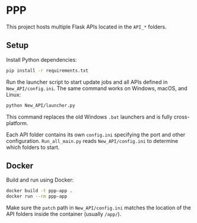 # PPP

This project hosts multiple Flask APIs located in the `API_*` folders.

## Setup

Install Python dependencies:

```bash
pip install -r requirements.txt
```

Run the launcher script to start update jobs and all APIs defined in `New_API/config.ini`.
The same command works on Windows, macOS, and Linux:

```bash
python New_API/launcher.py
```
This command replaces the old Windows `.bat` launchers and is fully cross-platform.

Each API folder contains its own `config.ini` specifying the port and other configuration. `Run_all_main.py` reads `New_API/config.ini` to determine which folders to start.

## Docker

Build and run using Docker:

```bash
docker build -t ppp-app .
docker run --rm ppp-app
```

Make sure the `patch` path in `New_API/config.ini` matches the location of the API folders inside the container (usually `/app/`).
